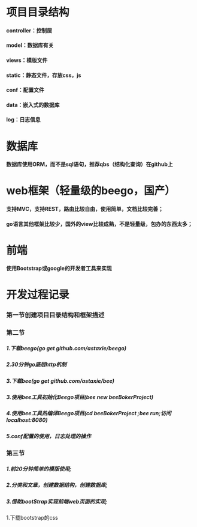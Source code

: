 # 项目目录结构
####  controller：控制层
####  model：数据库有关
####  views：模版文件
####  static：静态文件，存放css，js
####  conf：配置文件
####  data：嵌入式的数据库
####  log：日志信息

# 数据库
####  数据库使用ORM，而不是sql语句，推荐qbs（结构化查询）在github上

# web框架（轻量级的beego，国产）
####  支持MVC，支持REST，路由比较自由，使用简单，文档比较完善；
####  go语言其他框架比较少，国外的view比较成熟，不是轻量级，包办的东西太多；

# 前端
####  使用Bootstrap或google的开发者工具来实现


# 开发过程记录
### 第一节创建项目目录结构和框架描述
### 第二节
#####  1.下载beego(go get github.com/astaxie/beego)
#####  2.30分钟go底层http机制
#####  3.下载bee(go get github.com/astaxie/bee)
#####  3.使用bee工具初始化Beego项目(bee new beeBokerProject)
#####  4.使用bee工具热编译Beego项目(cd beeBokerProject ;bee run;访问localhost:8080)
#####  5.conf配置的使用，日志处理的操作
### 第三节
#####  1.前20分钟简单的模版使用;
#####  2.分类和文章，创建数据结构，创建数据库;
#####  3.借助bootStrap实现前端web页面的实现;
1.下载bootstrap的css